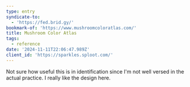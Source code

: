 ```yaml
---
type: entry
syndicate-to:
  - 'https://fed.brid.gy/'
bookmark-of: 'https://www.mushroomcoloratlas.com/'
title: Mushroom Color Atlas
tags:
  - reference
date: '2024-11-11T22:06:47.989Z'
client_id: 'https://sparkles.sploot.com/'
---
```

Not sure how useful this is in identification since I'm not well versed in the actual practice. I really like the design here.
